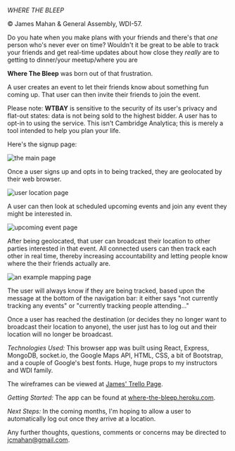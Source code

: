 *WHERE THE BLEEP*

&copy; James Mahan & General Assembly, WDI-57. 

Do you hate when you make plans with your friends and there's that _one_ person who's never ever on time? Wouldn't it be great to be able to track your friends and get real-time updates about how close they _really_ are to getting to dinner/your meetup/where you are

**Where The Bleep** was born out of that frustration.  

A user creates an event to let their friends know about something fun coming up. That user can then invite their friends to join the event. 

Please note: **WTBAY** is sensitive to the security of its user's privacy and flat-out states: data is not being sold to the highest bidder. A user has to opt-in to using the service. This isn't Cambridge Analytica; this is merely a tool intended to help you plan your life.


Here's the signup page: 

![the main page](https://i.imgur.com/VLUCWmN.png "landing page")

Once a user signs up and opts in to being tracked, they are geolocated by their web browser.

![user location page](https://i.imgur.com/LnUs8JT.png "location page")

A user can then look at scheduled upcoming events and join any event they might be interested in.

![upcoming event page](https://i.imgur.com/VBM0Uas.png "event page") 

After being geolocated, that user can broadcast their location to other parties interested in that event. All connected users can then track each other in real time, thereby increasing accountability and letting people know where the <bleep> their friends actually are. 

![an example mapping page](https://i.imgur.com/yVsvj42.png "map page") 

The user will always know if they are being tracked, based upon the message at the bottom of the navigation bar: it either says "not currently tracking any events" or "currently tracking people attending..."

Once a user has reached the destination (or decides they no longer want to broadcast their location to anyone), the user just has to log out and their location will no longer be broadcast.

*Technologies Used:* 
This browser app was built using React, Express,  MongoDB, socket.io, the Google Maps API, HTML, CSS, a bit of Bootstrap, and a couple of Google's best fonts. Huge, huge props to my instructors and WDI family.

The wireframes can be viewed at  [James' Trello Page](https://trello.com/b/RDHfQP3p/where-the-bleep-are-you). 

*Getting Started:*
The app can be found at [where-the-bleep.heroku.com](https://hikingwithfriends.herokuapp.com/). 

*Next Steps:*
In the coming months, I'm hoping to allow a user to automatically log out once they arrive at a location.

Any further thoughts, questions, comments or concerns may be directed to <jcmahan@gmail.com>.